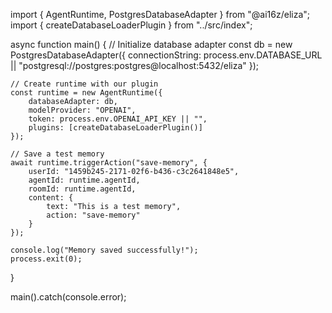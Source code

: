 import { AgentRuntime, PostgresDatabaseAdapter } from "@ai16z/eliza";
import { createDatabaseLoaderPlugin } from "../src/index";

async function main() {
    // Initialize database adapter
    const db = new PostgresDatabaseAdapter({
        connectionString: process.env.DATABASE_URL || "postgresql://postgres:postgres@localhost:5432/eliza"
    });

    // Create runtime with our plugin
    const runtime = new AgentRuntime({
        databaseAdapter: db,
        modelProvider: "OPENAI",
        token: process.env.OPENAI_API_KEY || "",
        plugins: [createDatabaseLoaderPlugin()]
    });

    // Save a test memory
    await runtime.triggerAction("save-memory", {
        userId: "1459b245-2171-02f6-b436-c3c2641848e5",
        agentId: runtime.agentId,
        roomId: runtime.agentId,
        content: {
            text: "This is a test memory",
            action: "save-memory"
        }
    });

    console.log("Memory saved successfully!");
    process.exit(0);
}

main().catch(console.error);

